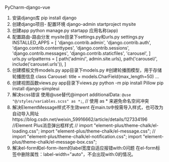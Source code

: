 PyCharm-django-vue
 1. 安装django库
 pip install django
 2. 创建django项目- 配置环境
 django-admin startproject mysite
 3. 创建app
 python manage.py startapp 应用名称(app)
 4. 配置路由-路由分发
mysite目录下settings.py和urls.py
settings.py
INSTALLED_APPS = [
    'django.contrib.admin',
    'django.contrib.auth',
    'django.contrib.contenttypes',
    'django.contrib.sessions',
    'django.contrib.messages',
    'django.contrib.staticfiles',
    'carousel',
]
urls.py
urlpatterns = [
    path('admin/', admin.site.urls),
    path('carousel/', include('carousel.urls')),
]
5. 创建模板文件models.py
app目录下models.py
#创建轮播图模型，用于存储轮播图信息
class Carousel:
    title = models.CharField(max_length=50)
    ...
6. 创建视图函数views.py
app目录下views.py
python -m pip install Pillow
pip install django-simpleui
7. 解决scss错误
使用@use替代@import
additionalData: `@use "@/styles/variables.scss" as *;`, // 使用 as * 来避免命名空间冲突
8. 解决ElementMessage样式不生效went
在main.ts中按需导入样式，也可改为自动导入网址https://blog.csdn.net/weixin_59916662/article/details/127334196
//Element Plus消息弹出框样式
// import "element-plus/theme-chalk/el-loading.css";
import "element-plus/theme-chalk/el-message.css";
// import "element-plus/theme-chalk/el-notification.css";
import "element-plus/theme-chalk/el-message-box.css";
9. 解决el-form和el-form-item的label宽度自适应报错with:0问题
在el-form标签中删除属性：label-width="auto"，不会出现with:0的情况。
